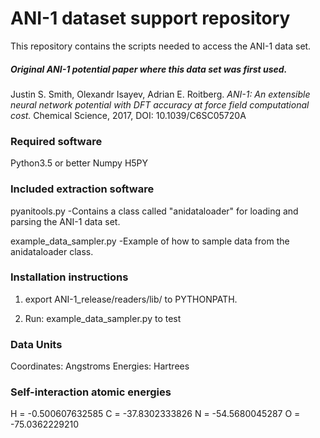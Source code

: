 # ANI-1 dataset support repository
This repository contains the scripts needed to access the ANI-1 data set.

##### Original ANI-1 potential paper where this data set was first used.
Justin S. Smith, Olexandr Isayev, Adrian E. Roitberg. *ANI-1: An extensible neural network potential with DFT accuracy at force field computational cost.* Chemical Science, 2017, DOI: 10.1039/C6SC05720A 

### Required software
Python3.5 or better
Numpy
H5PY

### Included extraction software
pyanitools.py
	-Contains a class called 
	 "anidataloader" for loading
	 and parsing the ANI-1 data set.

example_data_sampler.py
	-Example of how to sample data
	from the anidataloader class.

### Installation instructions

1) export ANI-1_release/readers/lib/ to PYTHONPATH.

2) Run: example_data_sampler.py to test


### Data Units
Coordinates: Angstroms
Energies: Hartrees

### Self-interaction atomic energies
H = -0.500607632585
C = -37.8302333826
N = -54.5680045287
O = -75.0362229210
